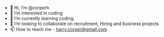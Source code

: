 - 👋 Hi, I’m @corperh
- 👀 I’m interested in coding
- 🌱 I’m currently learning coding.
- 💞️ I’m looking to collaborate on recruitment, Hiring and business projects
- 📫 How to reach me - harry.corper@gmail.com

<!---
corperh/corperh is a ✨ special ✨ repository because its `README.md` (this file) appears on your GitHub profile.
You can click the Preview link to take a look at your changes.
--->
